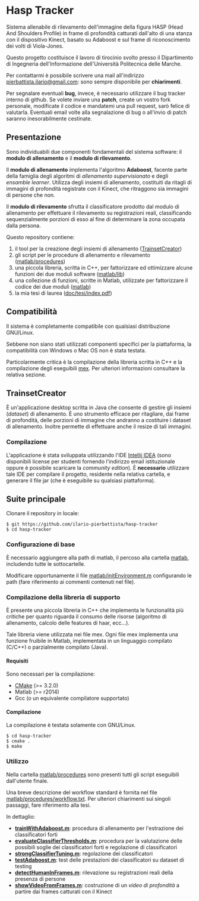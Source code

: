 # Hasp Tracker
Sistema allenabile di rilevamento dell'immagine della figura HASP (Head And Shoulders Profile) in frame di profondità catturati dall'alto di una stanza con il dispositivo Kinect, basato su Adaboost e sul frame di riconoscimento dei volti di Viola-Jones.

Questo progetto costituisce il lavoro di tirocinio svolto presso il Dipartimento di Ingegneria dell'Informazione dell'Università Politecnica delle Marche.

Per contattarmi è possibile scrivere una mail all'indirizzo <pierbattista.ilario@gmail.com>: sono sempre disponibile per **chiarimenti**.

Per segnalare eventuali **bug**, invece, è necessario utilizzare il bug tracker interno di github.
Se volete inviare una **patch**, create un vostro fork personale, modificate il codice e mandatemi una pull request, sarò felice di valutarla.
Eventuali email volte alla segnalazione di bug o all'invio di patch saranno inesorabilmente cestinate.

## Presentazione
Sono individuabili due componenti fondamentali del sistema software: il __modulo di allenamento__ e il __modulo di rilevamento__.

Il __modulo di allenamento__ implementa l'algoritmo __Adaboost__, facente parte della famiglia degli algoritmi di _allenamento supervisionato_ e degli _ensamble learner_.
Utilizza degli insiemi di allenamento, costituiti da ritagli di immagini di profondità registrate con il Kinect, che ritraggono sia immagini di persone che non.

Il __modulo di rilevamento__ sfrutta il classificatore prodotto dal modulo di allenamento per effettuare il rilevamento su registrazioni reali, classificando sequenzialmente porzioni di esso al fine di determinare la zona occupata dalla persona.

Questo repository contiene:

1. il tool per la creazione degli insiemi di allenamento ([TrainsetCreator](https://github.com/ilario-pierbattista/hasp-tracker/tree/master/TrainsetCreator))
2. gli script per le procedure di allenamento e rilevamento ([matlab/procedures](https://github.com/ilario-pierbattista/hasp-tracker/tree/master/matlab/procedures))
3. una piccola libreria, scritta in C++, per fattorizzare ed ottimizzare alcune funzioni dei due moduli software ([matlab/lib](https://github.com/ilario-pierbattista/hasp-tracker/tree/master/matlab/lib))
4. una collezione di funzioni, scritte in Matlab, utilizzate per fattorizzare il codice dei due moduli ([matlab](https://github.com/ilario-pierbattista/hasp-tracker/tree/master/matlab))
5. la mia tesi di laurea ([doc/tesi/index.pdf](https://github.com/ilario-pierbattista/hasp-tracker/tree/master/doc/tesi/index.pdf))


## Compatibilità
Il sistema è completamente compatibile con qualsiasi distribuzione GNU/Linux.

Sebbene non siano stati utilizzati componenti specifici per la piattaforma, la compatibilità con Windows o Mac OS non è stata testata.

Particolarmente critica è la compilazione della libreria scritta in C++ e la compilazione degli eseguibili [mex](http://it.mathworks.com/help/matlab/matlab_external/introducing-mex-files.html).
Per ulteriori informazioni consultare la relativa sezione.


## TrainsetCreator
È un'applicazione desktop scritta in Java che consente di gestire gli insiemi (_dataset_) di allenamento.
È uno strumento efficace per ritagliare, dai frame di profondità, delle porzioni di immagine che andranno a costituire i dataset di allenamento.
Inoltre permette di effettuare anche il resize di tali immagini.

### Compilazione
L'applicazione è stata sviluppata utilizzando l'IDE [Intellij IDEA](https://www.jetbrains.com/idea/) (sono disponibili license per studenti fornendo l'indirizzo email istituzionale oppure è possibile scaricare la _community edition_).
È __necessario__ utilizzare tale IDE per compilare il progetto, residente nella relativa cartella, e generare il file jar (che è eseguibile su qualsiasi piattaforma).


## Suite principale
Clonare il repository in locale:

    $ git https://github.com/ilario-pierbattista/hasp-tracker
    $ cd hasp-tracker

### Configurazione di base

È necessario aggiungere alla path di matlab, il percoso alla cartella [matlab](https://github.com/ilario-pierbattista/hasp-tracker/blob/master/matlab), includendo tutte le sottocartelle.

Modificare opportunamente il file [matlab/initEnvironment.m](https://github.com/ilario-pierbattista/hasp-tracker/blob/master/matlab/initEnvironment.m) configurando le path (fare riferimento ai commenti contenuti nel file).

### Compilazione della libreria di supporto
È presente una piccola libreria in C++ che implementa le funzionalità più critiche per quanto riguarda il consumo delle risorse (algoritmo di allenamento, calcolo delle features di haar, ecc...).

Tale libreria viene utilizzata nei file mex.
Ogni file mex implementa una funzione fruibile in Matlab, implementata in un linguaggio compilato (C/C++) o parzialmente compilato (Java).

#### Requisiti
Sono necessari per la compilazione:

* [CMake](https://cmake.org/) (>= 3.2.0)
* Matlab (>= r2014)
* Gcc (o un equivalente compilatore supportato)

#### Compilazione
La compilazione è testata solamente con GNU/Linux.

    $ cd hasp-tracker
    $ cmake .
    $ make

### Utilizzo
Nella cartella [matlab/procedures](https://github.com/ilario-pierbattista/hasp-tracker/tree/master/matlab/procedures) sono presenti tutti gli script eseguibili dall'utente finale.

Una breve descrizione del workflow standard è fornita nel file [matlab/procedures/workflow.txt](https://github.com/ilario-pierbattista/hasp-tracker/blob/master/matlab/procedures/workflow.txt).
Per ulteriori chiarimenti sui singoli passaggi, fare riferimento alla tesi.

In dettaglio:

* [__trainWithAdaboost.m__](https://github.com/ilario-pierbattista/hasp-tracker/blob/master/matlab/procedures/trainWithAdaboost.m): procedura di allenamento per l'estrazione dei classificatori forti
* [__evaluateClassifierThresholds.m__](https://github.com/ilario-pierbattista/hasp-tracker/blob/master/matlab/procedures/evaluateClassifierThresholds.m): procedura per la valutazione delle possibili soglie dei classificatori forti e regolazione di classificatori
* [__strongClassifierTuning.m__](https://github.com/ilario-pierbattista/hasp-tracker/blob/master/matlab/procedures/strongClassifierTuning.m): regolazione dei classificatori
* [__testAdaboost.m__](https://github.com/ilario-pierbattista/hasp-tracker/blob/master/matlab/procedures/testAdaboost.m): test delle prestazioni dei classificatori su dataset di testing
* [__detectHumanInFrames.m__](https://github.com/ilario-pierbattista/hasp-tracker/blob/master/matlab/procedures/detectHumanInFrames.m): rilevazione su registrazioni reali della presenza di persone
* [__showVideoFromFrames.m__](https://github.com/ilario-pierbattista/hasp-tracker/blob/master/matlab/procedures/showVideoFromFrames.m): costruzione di un _video di profondità_ a partire dai frames catturati con il Kinect
